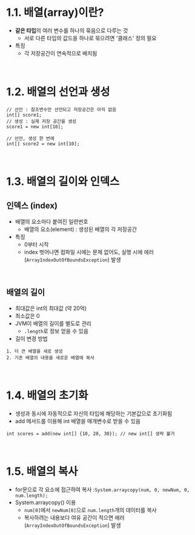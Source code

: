 # 1.1. 배열(array)이란?

-   **같은 타입**의 여러 변수를 하나의 묶음으로 다루는 것
    -   서로 다른 타입의 값드을 하나로 묶으려면 '클래스' 정의 필요
-   특징
    -   각 저장공간이 연속적으로 배치됨
 
<br>

# 1.2. 배열의 선언과 생성

```
// 선언 : 참조변수만 선언되고 저장공간은 아직 없음
int[] score1;
// 생성 : 실제 저장 공간을 생성
score1 = new int[10];

// 선언, 생성 한 번에
int[] score2 = new int[10];
```

<br>

# 1.3. 배열의 길이와 인덱스

## 인덱스 (index)

-   배열의 요소마다 붙여진 일련번호
    -   배열의 요소(element) : 생성된 배열의 각 저장공간
-   특징 
    -   0부터 시작
    -   index 벗어나면 컴파일 시에는 문제 없어도, 실행 시에 에러(`ArrayIndexOutOfBoundsException`) 발생

<br>

## 배열의 길이

-   최대값은 int의 최대값 (약 20억)
-   최소값은 0
-   JVM이 배열의 길이를 별도로 관리
    -   `.length`로 정보 얻을 수 있음
-   길이 변경 방법
  ```
  1. 더 큰 배열을 새로 생성
  2. 기존 배열의 내용을 새로운 배열에 복사
  ```

<br>

# 1.4. 배열의 초기화

-   생성과 동시에 자동적으로 자신의 타입에 해당하는 기본값으로 초기화됨
-   add 메서드를 이용해 int 배열을 매개변수로 받을 수 있음

```
int scores = add(new int[] {10, 20, 30}); // new int[] 생략 불가
```

<br>

# 1.5. 배열의 복사

-   for문으로 각 요소에 접근하여 복사 :`System.arraycopy(num, 0, newNum, 0, num.length);`
-   System.arraycopy() 이용
    -   `num[0]`에서 `newNum[0]`으로 `num.length`개의 데이터를 복사
    -   복사하려는 내용보다 여유 공간이 적으면 에러(`ArrayIndexOutOfBoundsException`) 발생

<br>
